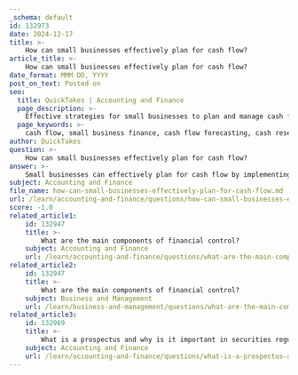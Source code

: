 ```yaml
---
_schema: default
id: 132973
date: 2024-12-17
title: >-
    How can small businesses effectively plan for cash flow?
article_title: >-
    How can small businesses effectively plan for cash flow?
date_format: MMM DD, YYYY
post_on_text: Posted on
seo:
  title: QuickTakes | Accounting and Finance
  page_description: >-
    Effective strategies for small businesses to plan and manage cash flow, including forecasting, prioritizing expenses, maintaining cash reserves, streamlining receivables, optimizing payables, and using technology.
  page_keywords: >-
    cash flow, small business finance, cash flow forecasting, cash reserve, accounts receivable, accounts payable, financial management, cash flow analysis, technology for finance, economic conditions monitoring
author: QuickTakes
question: >-
    How can small businesses effectively plan for cash flow?
answer: >-
    Small businesses can effectively plan for cash flow by implementing a variety of strategies that focus on forecasting, monitoring, and optimizing their cash flow management. Here are some key approaches:\n\n1. **Cash Flow Forecasting**: One of the most critical steps in cash flow management is to create a cash flow forecast. This involves predicting cash inflows and outflows over a specific period, typically monthly or quarterly. By understanding when money is expected to come in and go out, businesses can better prepare for potential shortfalls. Utilizing historical data can enhance the accuracy of these forecasts.\n\n2. **Prioritize Cash Flow Needs**: Small businesses should prioritize their cash flow needs by identifying upcoming expenses and ensuring they have sufficient funds to cover them. This means not solely relying on the current bank balance but actively managing cash timing.\n\n3. **Maintain a Cash Reserve**: It is advisable for small businesses to keep a cash reserve that can cover at least six months of average cash outflows. This buffer can help manage unexpected expenses and maintain operations during lean periods.\n\n4. **Streamline Accounts Receivable**: Efficiently managing receivables can significantly improve cash flow. This includes sending invoices promptly, following up on overdue payments, and offering discounts for early payments to encourage quicker cash inflow.\n\n5. **Optimize Accounts Payable**: Small businesses can manage cash flow by strategically timing their payments to suppliers. This may involve taking advantage of payment terms and delaying payments without incurring penalties, allowing the business to retain cash longer.\n\n6. **Regularly Analyze Financial Statements**: Regularly reviewing cash flow statements and budgets helps businesses monitor their financial health. This analysis can reveal cash flow leaks and areas for improvement.\n\n7. **Utilize Technology**: Investing in accounting software or cash management tools can automate cash flow processes, provide real-time insights, and facilitate better financial planning.\n\n8. **Adapt to Changes**: Implementing rolling forecasts and regularly updating cash flow models allows businesses to adapt to changing circumstances, ensuring they remain proactive in managing their cash flow.\n\n9. **Plan for Growth**: When planning for future investments, businesses should consider how these will impact cash flow. A well-crafted cash flow management strategy can help in understanding operating expenses and planning for future growth.\n\n10. **Monitor Economic Conditions**: Keeping an eye on broader economic conditions can help businesses anticipate changes that may affect cash flow, allowing them to adjust their strategies accordingly.\n\nBy employing these strategies, small businesses can enhance their cash flow management, ensuring they have the necessary funds to cover expenses, invest in growth, and navigate financial challenges effectively.
subject: Accounting and Finance
file_name: how-can-small-businesses-effectively-plan-for-cash-flow.md
url: /learn/accounting-and-finance/questions/how-can-small-businesses-effectively-plan-for-cash-flow
score: -1.0
related_article1:
    id: 132947
    title: >-
        What are the main components of financial control?
    subject: Accounting and Finance
    url: /learn/accounting-and-finance/questions/what-are-the-main-components-of-financial-control
related_article2:
    id: 132947
    title: >-
        What are the main components of financial control?
    subject: Business and Management
    url: /learn/business-and-management/questions/what-are-the-main-components-of-financial-control
related_article3:
    id: 132969
    title: >-
        What is a prospectus and why is it important in securities regulation?
    subject: Accounting and Finance
    url: /learn/accounting-and-finance/questions/what-is-a-prospectus-and-why-is-it-important-in-securities-regulation
---
```


&nbsp;